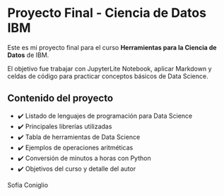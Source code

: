 # Proyecto Final - Ciencia de Datos IBM

Este es mi proyecto final para el curso **Herramientas para la Ciencia de Datos** de IBM.

El objetivo fue trabajar con JupyterLite Notebook, aplicar Markdown y celdas de código para practicar conceptos básicos de Data Science.

## Contenido del proyecto

- ✔️ Listado de lenguajes de programación para Data Science
- ✔️ Principales librerías utilizadas
- ✔️ Tabla de herramientas de Data Science
- ✔️ Ejemplos de operaciones aritméticas
- ✔️ Conversión de minutos a horas con Python
- ✔️ Objetivos del curso y detalle del autor

Sofía Coniglio
